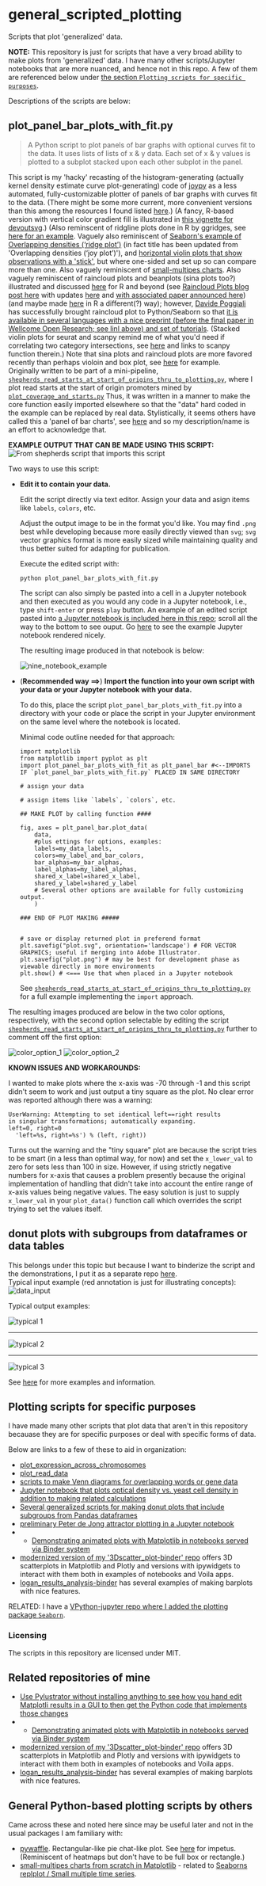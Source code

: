 # general_scripted_plotting

Scripts that plot 'generalized' data.

**NOTE:** This repository is just for scripts that have a very broad ability to make plots from 'generalized' data. I have many other scripts/Jupyter notebooks that are more nuanced, and hence not in this repo. A few of them are referenced below under [the section `Plotting scripts for specific purposes`](https://github.com/fomightez/general_scripted_plotting#plotting-scripts-for-specific-purposes).

Descriptions of the scripts are below:

## plot_panel_bar_plots_with_fit.py
> A Python script to plot panels of bar graphs with optional curves fit to the data.  It uses lists of lists of x & y data. Each set of x & y values is plotted to a subplot stacked upon each other subplot in the panel.

This script is my 'hacky' recasting of the histogram-generating (actually kernel density estimate curve plot-generating) code of [joypy](https://github.com/sbebo/joypy) as a less automated, fully-customizable plotter of panels of bar graphs with curves fit to the data. (There might be some more current, more convenient versions than this among the resources I found listed [here](https://github.com/plotly/documentation/issues/1018).) (A fancy, R-based version with vertical color gradient fill is illustrated in [this vignette for devoutsvg](https://coolbutuseless.github.io/package/devoutsvg/articles/svg-with-gradient-fill.html).) (Also reminscent of ridgline plots done in R by ggridges, see [here for an example](https://twitter.com/ClausWilke/status/932764406693482497). Vaguely also reminiscent of [Seaborn's example of Overlapping densities (‘ridge plot’)](https://seaborn.pydata.org/examples/kde_ridgeplot.html) (in fact title has been updated from 'Overlapping densities (‘joy plot’)'), and [horizontal violin plots that show observations with a 'stick'](https://seaborn.pydata.org/generated/seaborn.violinplot.html), but where one-sided and set up so can compare more than one. Also vaguely reminiscent of [small-multipes charts](https://www.pythonviz.blog/posts/mpl/mpl_small-multiples_ziplongest.html). Also vaguely reminiscent of raincloud plots and beanplots (sina plots too?) illustrated and discussed [here](https://twitter.com/neuroconscience/status/974366107938193408) for R and beyond (see [Raincloud Plots blog post here](https://micahallen.org/2018/03/15/introducing-raincloud-plots/) with updates [here](https://twitter.com/neuroconscience/status/1032975850143195138) and [with associated paper announced here](https://twitter.com/micahgallen/status/1112783551471157248)) (and maybe made [here](https://shirinsplayground.netlify.com/post/2018-07-20_explaining_ml_models_code_caret_iml_files/figure-html/eda_plots-1.png) in R a different(?) way); however, [Davide Poggiali](https://twitter.com/Dav1d3P0g/status/974675459198869510) has successfully brought raincloud plot to Python/Seaborn so that [it is available in several languages with a nice preprint (before the final paper in Wellcome Open Research; see linl above) and set of tutorials](https://twitter.com/neuroconscience/status/1032975850143195138). (Stacked violin plots for seurat and scanpy remind me of what you'd need if correlating two category intersections, see [here](https://divingintogeneticsandgenomics.rbind.io/post/stacked-violin-plot-for-visualizing-single-cell-data-in-seurat/) and links to scanpy function therein.) Note that sina plots and raincloud plots are more favored recently than perhaps violoin and box plot, see [here](https://twitter.com/timtriche/status/1056898767985799168) for example.   
Originally written to be part of a mini-pipeline, [`shepherds_read_starts_at_start_of_origins_thru_to_plotting.py`](https://github.com/fomightez/mini-pipelines), where I plot read starts at the start of origin promoters mined by [`plot_coverage_and_starts.py`](https://github.com/fomightez/sequencework/tree/master/plot_read_data)  Thus, it was written in a manner to make the core function easily imported elsewhere so that the "data" hard coded in the example can be replaced by real data.
Stylistically, it seems others have called this a 'panel of bar charts', see [here](http://support.sas.com/documentation/cdl/en/grstatproc/62603/HTML/default/viewer.htm#a003241944.htm) and so my description/name is an effort to acknowledge that.

**EXAMPLE OUTPUT THAT CAN BE MADE USING THIS SCRIPT:**
![From shepherds script that imports this script](panel_examples/shep1.png)

Two ways to use this script:
- **Edit it to contain your data.**

  Edit the script directly via text editor. Assign your data and asign items like `labels`, `colors`, etc.
  
  Adjust the output image to be in the format you'd like. You may find `.png` best while developing because more easily directly viewed than `svg`; `svg` vector graphics format is more easily sized while maintaining quality and thus better suited for adapting for publication.
  
  Execute the edited script with:
  
      python plot_panel_bar_plots_with_fit.py
      
  The script can also simply be pasted into a cell in a Jupyter notebook and then executed as you would any code in a Jupyter notebook, i.e., type `shift-enter` or press `play` button. An example of an edited script pasted into [a Jupyter notebook is included here in this repo](panel_examples/example_edited_data_for_plot_panel_bar_plots_with_fit.ipynb); scroll all the way to the bottom to see ouput. Go [here](https://nbviewer.jupyter.org/github/fomightez/general_scripted_plotting/blob/master/panel_examples/example_edited_data_for_plot_panel_bar_plots_with_fit.ipynb) to see the example Jupyter notebook rendered nicely.
  
  The resulting image produced in that notebook is below:
  
  ![nine_notebook_example](panel_examples/nine_example.png)
  
  

- (**Recommended way ==>**) **Import the function into your own script with your data or your Jupyter notebook with your data.**

  To do this, place the script `plot_panel_bar_plots_with_fit.py` into a directory with your code or place the script in your Jupyter environment on the same level where the notebook is located.

  Minimal code outline needed for that approach:

      import matplotlib
      from matplotlib import pyplot as plt
      import plot_panel_bar_plots_with_fit as plt_panel_bar #<--IMPORTS IF `plot_panel_bar_plots_with_fit.py` PLACED IN SAME DIRECTORY
     
      # assign your data
      
      # assign items like `labels`, `colors`, etc.
      
      ## MAKE PLOT by calling function ####

      fig, axes = plt_panel_bar.plot_data(
          data,
          #plus ettings for options, examples:
          labels=my_data_labels,
          colors=my_label_and_bar_colors, 
          bar_alphas=my_bar_alphas,
          label_alphas=my_label_alphas,
          shared_x_label=shared_x_label,
          shared_y_label=shared_y_label
          # Several other options are available for fully customizing output.
          )

      ### END OF PLOT MAKING #####


      # save or display returned plot in preferend format
      plt.savefig("plot.svg", orientation='landscape') # FOR VECTOR GRAPHICS; useful if merging into Adobe Illustrator.
      plt.savefig("plot.png") # may be best for development phase as viewable directly in more environments
      plt.show() # <=== Use that when placed in a Jupyter notebook
  
   See [`shepherds_read_starts_at_start_of_origins_thru_to_plotting.py`](https://github.com/fomightez/mini-pipelines) for a full example implementing the `import` approach.
   
The resulting images produced are below in the two color options, respectively, with the second option selectable by editing the script [`shepherds_read_starts_at_start_of_origins_thru_to_plotting.py`](https://github.com/fomightez/mini-pipelines) further to comment off the first option:

![color_option_1](panel_examples/shep1.png)
![color_option_2](panel_examples/shep2.png)

**KNOWN ISSUES AND WORKAROUNDS:**

I wanted to make plots where the x-axis was -70 through -1 and this script didn't seem to work and just output a tiny square as the plot. No clear error was reported although there was a warning:

    UserWarning: Attempting to set identical left==right results
    in singular transformations; automatically expanding.
    left=0, right=0
      'left=%s, right=%s') % (left, right))

Turns out the warning and the "tiny square" plot are because the script tries to be smart (in a less than optimal way, for now) and set the `x_lower_val` to zero for sets less than 100 in size. However, if using strictly negative numbers for x-axis that causes a problem presently because the original implementation of handling that didn't take into account the entire range of x-axis values being negative values. The easy solution is just to supply `x_lower_val` in your `plot_data()` function call which overrides the script trying to set the values itself.

## donut plots with subgroups from dataframes or data tables
This belongs under this topic but because I want to binderize the script and the demonstrations, I put it as a separate repo [here](https://github.com/fomightez/donut_plots_with_subgroups).  
Typical input example (red annotation is just for illustrating concepts):   
![data_input](https://raw.githubusercontent.com/fomightez/donut_plots_with_subgroups/master/imgs/subgrp_to_donut_guide.png)

Typical output examples:  

![typical 1](https://github.com/fomightez/donut_plots_with_subgroups/raw/master/imgs/nb3_example.png)

----

![typical 2](https://github.com/fomightez/donut_plots_with_subgroups/raw/master/imgs/donut_plot_with_subgroups_from_dataframe1.png)

----

![typical 3](https://github.com/fomightez/donut_plots_with_subgroups/raw/master/imgs/nb4_example.png)


See [here](https://github.com/fomightez/donut_plots_with_subgroups) for more examples and information.



## Plotting scripts for specific purposes

I have made many other scripts that plot data that aren't in this repository becauase they are for specific purposes or deal with specific forms of data. 

Below are links to a few of these to aid in organization:

- [plot_expression_across_chromosomes](https://github.com/fomightez/sequencework/tree/master/plot_expression_across_chromosomes)
- [plot_read_data](https://github.com/fomightez/sequencework/tree/master/plot_read_data)
- [scripts to make Venn diagrams for overlapping words or gene data](https://github.com/fomightez/text_mining)
- [Jupyter notebook that plots optical density vs. yeast cell density in addition to making related calculations](https://github.com/fomightez/methods_in_yeast_genetics/tree/master/cell_density_estimator)
- [Several generalized scripts for making donut plots that include subgroups from Pandas dataframes](https://github.com/fomightez/donut_plots_with_subgroups)
- [preliminary Peter de Jong attractor plotting in a Jupyter notebook](https://github.com/fomightez/de_jong-jupyter)
- - [Demonstrating animated plots with Matplotlib in notebooks served via Binder system](https://github.com/fomightez/animated_matplotlib-binder)
- [modernized version of my '3Dscatter_plot-binder' repo](https://github.com/fomightez/3Dscatter_plot_mod_playground-binder) offers 3D scatterplots in Matplotlib and Plotly and versions with ipywidgets to interact with them both in examples of notebooks and Voila apps.
- [logan_results_analysis-binder](https://github.com/fomightez/logan_results_analysis-binder) has several examples of making barplots with nice features.

RELATED:
I have a [VPython-jupyter repo where I added the plotting package `Seaborn`](https://github.com/fomightez/vpython-jupyter).

### Licensing

The scripts in this repository are licensed under MIT.

## Related repositories of mine

- [Use Pylustrator without installing anything to see how you hand edit Matplotli results in a GUI to then get the Python code that implements those changes](https://gist.github.com/fomightez/2342446eab163f8d71b93f8d5f0924c3)
- - [Demonstrating animated plots with Matplotlib in notebooks served via Binder system](https://github.com/fomightez/animated_matplotlib-binder)
- [modernized version of my '3Dscatter_plot-binder' repo](https://github.com/fomightez/3Dscatter_plot_mod_playground-binder) offers 3D scatterplots in Matplotlib and Plotly and versions with ipywidgets to interact with them both in examples of notebooks and Voila apps.
- [logan_results_analysis-binder](https://github.com/fomightez/logan_results_analysis-binder) has several examples of making barplots with nice features.

## General Python-based plotting scripts by others

Came across these and noted here since may be useful later and not in the usual packages I am familiary with:

- [pywaffle]( https://github.com/gyli/PyWaffle). Rectangular-like pie chat-like plot. See [here](https://stackoverflow.com/questions/41400136/how-to-do-waffle-charts-in-python-square-piechart) for impetus. (Reminiscent of heatmaps but don't have to be full box or rectangle.)
- [small-multipes charts from scratch in  Matplotlib](https://www.pythonviz.blog/posts/mpl/mpl_small-multiples_ziplongest.html) - related to [Seaborns replplot / Small multiple time series](https://seaborn.pydata.org/examples/timeseries_facets.html). 
